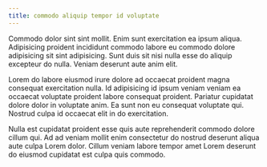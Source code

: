 ```yaml
---
title: commodo aliquip tempor id voluptate
---
```


Commodo dolor sint sint mollit. Enim sunt exercitation ea ipsum aliqua. Adipisicing proident incididunt commodo labore eu commodo dolore adipisicing sit sint adipisicing. Sunt duis sit nisi nulla esse do aliquip excepteur do nulla. Veniam deserunt aute anim elit.

Lorem do labore eiusmod irure dolore ad occaecat proident magna consequat exercitation nulla. Id adipisicing id ipsum veniam veniam ea occaecat voluptate proident labore consequat proident. Pariatur cupidatat dolore dolor in voluptate anim. Ea sunt non eu consequat voluptate qui. Nostrud culpa id occaecat elit in do exercitation.

Nulla est cupidatat proident esse quis aute reprehenderit commodo dolore cillum qui. Ad ad veniam mollit enim consectetur do nostrud deserunt aliqua aute culpa Lorem dolor. Cillum veniam labore tempor amet Lorem deserunt do eiusmod cupidatat est culpa quis commodo.